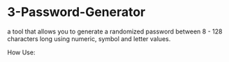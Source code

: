 # 3-Password-Generator

a tool that allows you to generate a randomized password between 8 - 128 characters long using numeric, symbol and letter values.




How Use:


